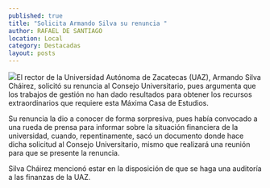```yaml
---
published: true
title: "Solicita Armando Silva su renuncia "
author: RAFAEL DE SANTIAGO
location: Local
category: Destacadas
layout: posts
---
```


![](http://i.imgur.com/BKbObzrm.jpg)El rector de la Universidad Autónoma de Zacatecas (UAZ), Armando Silva Cháirez, solicitó su renuncia al Consejo Universitario, pues argumenta que los trabajos de gestión no han dado resultados para obtener los recursos extraordinarios que requiere esta Máxima Casa de Estudios.

Su renuncia la dio a conocer de forma sorpresiva, pues había convocado a una rueda de prensa para informar sobre la situación financiera de la universidad, cuando, repentinamente, sacó un documento donde hace dicha solicitud al Consejo Universitario, mismo que realizará una reunión para que se presente la renuncia.

Silva Cháirez mencionó estar en la disposición de que se haga una auditoría a las finanzas de la UAZ.
